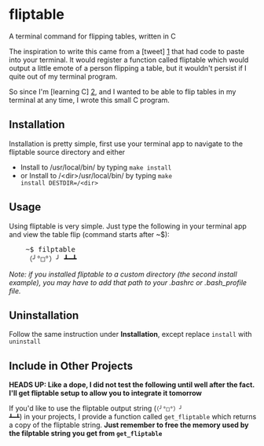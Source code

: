 fliptable
=========

A terminal command for flipping tables, written in C

The inspiration to write this came from a [tweet] [1] that had code to paste into your terminal. It would register a function called fliptable which would output a little emote of a person flipping a table, but it wouldn't persist if I quite out of my terminal program.

So since I'm [learning C] [2], and I wanted to be able to flip tables in my terminal at any time, I wrote this small C program.

Installation
------------

Installation is pretty simple, first use your terminal app to navigate to the fliptable source directory and either

* Install to /usr/local/bin/ by typing <code>make install</code>
* or Install to /&lt;dir&gt;/usr/local/bin/ by typing <code>make install DESTDIR=/&lt;dir&gt;</code>

Usage
-----

Using fliptable is very simple. Just type the following in your terminal app and view the table flip (command starts after ~$):
<pre>
	~$ filptable
	（╯°□°）╯ ┻━┻
</pre>

_Note: if you installed fliptable to a custom directory (the second install example), you may have to add that path to your .bashrc or .bash_profile file._

Uninstallation
--------------

Follow the same instruction under <strong>Installation</strong>, except replace <code>install</code> with <code> uninstall</code>

Include in Other Projects
-------------------------

<strong>HEADS UP: Like a dope, I did not test the following until well after the fact. I'll get fliptable setup to allow you to integrate it tomorrow</strong>

If you'd like to use the fliptable output string (<code>（╯°□°）╯ ┻━┻</code>) in your projects, I provide a function called <code>get_fliptable</code> which returns a copy of the fliptable string. <strong>Just remember to free the memory used by the filptable string you get from <code>get_fliptable</code></strong>

  [1]: https://twitter.com/climagic/status/370595711483514880
  [2]: http://c.learncodethehardway.org/ "Learn C The Hard Way"
